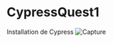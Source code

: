 # CypressQuest1
Installation de Cypress
![Capture](https://github.com/morganMartins/CypressQuest1/assets/130161456/79453a63-9db8-4779-9f27-3655062278cc)

